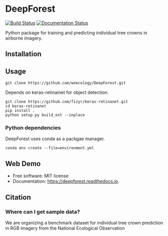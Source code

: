 # DeepForest

[![Build Status](https://travis-ci.org/Weecology/DeepForest.svg?branch=master)](https://travis-ci.org/Weecology/DeepForest) 
[![Documentation Status](https://readthedocs.org/projects/deepforest/badge/?version=master)](http://deepforest.readthedocs.io/en/latest/?badge=master)

Python package for training and predicting individual tree crowns in airborne imagery.

## Installation

## Usage

```
git clone https://github.com/weecology/DeepForest.git
```

Depends on keras-retinainet for object detection.

```
git clone https://github.com/fizyr/keras-retinanet.git
cd keras-retinanet
pip install .
python setup.py build_ext --inplace
```

### Python dependencies 

DeepForest uses conda as a packgae manager.

```
conda env create --file=environment.yml
```

## Web Demo

* Free software: MIT license
* Documentation: https://deepforest.readthedocs.io.

## Citation

### Where can I get sample data?

We are organizing a benchmark dataset for individual tree crown prediction in RGB imagery from the National Ecological Observation 
